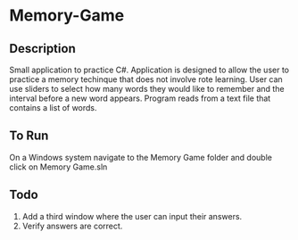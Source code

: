 # Memory-Game

## Description
Small application to practice C#. Application is designed to allow the user to practice a memory techinque that does not involve rote learning. 
User can use sliders to select how many words they would like to remember and the interval before a new word appears. Program reads from a text file that contains a list of words.

## To Run
On a Windows system navigate to the Memory Game folder and double click on Memory Game.sln

## Todo
1. Add a third window where the user can input their answers.
2. Verify answers are correct.
